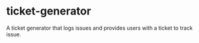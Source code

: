 # ticket-generator
A ticket generator that logs issues and provides users with a ticket to track issue. 
